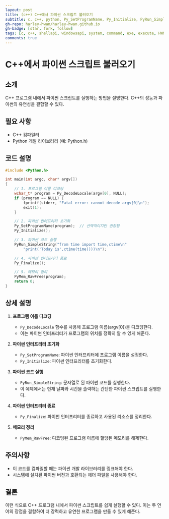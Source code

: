 ```yaml
---
layout: post
title: (c++) C++에서 파이썬 스크립트 불러오기
subtitle: c, c++, python, Py_SetProgramName, Py_Initialize, PyRun_SimpleString, Py_Finalize, PyMem_RawFree
gh-repo: harley-hwan/harley-hwan.github.io
gh-badge: [star, fork, follow]
tags: [c, c++, shellapi, windowsapi, system, command, exe, execute, HWND, windows.h, Shellapi.h, DT1-Remote]
comments: true
---
```


# C++에서 파이썬 스크립트 불러오기

## 소개
C++ 프로그램 내에서 파이썬 스크립트를 실행하는 방법을 설명한다. C++의 성능과 파이썬의 유연성을 결합할 수 있다.

## 필요 사항
- C++ 컴파일러
- Python 개발 라이브러리 (예: Python.h)

## 코드 설명

```c++
#include <Python.h>

int main(int argc, char* argv[])
{
    // 1. 프로그램 이름 디코딩
    wchar_t* program = Py_DecodeLocale(argv[0], NULL);
    if (program == NULL) {
        fprintf(stderr, "Fatal error: cannot decode argv[0]\n");
        exit(1);
    }

    // 2. 파이썬 인터프리터 초기화
    Py_SetProgramName(program);  // 선택적이지만 권장됨
    Py_Initialize();

    // 3. 파이썬 코드 실행
    PyRun_SimpleString("from time import time,ctime\n"
        "print('Today is',ctime(time()))\n");

    // 4. 파이썬 인터프리터 종료
    Py_Finalize();

    // 5. 메모리 정리
    PyMem_RawFree(program);
    return 0;
}
```

## 상세 설명

1. **프로그램 이름 디코딩**
   - `Py_DecodeLocale` 함수를 사용해 프로그램 이름(argv[0])을 디코딩한다.
   - 이는 파이썬 인터프리터가 프로그램의 위치를 정확히 알 수 있게 해준다.

2. **파이썬 인터프리터 초기화**
   - `Py_SetProgramName`: 파이썬 인터프리터에 프로그램 이름을 설정한다.
   - `Py_Initialize`: 파이썬 인터프리터를 초기화한다.

3. **파이썬 코드 실행**
   - `PyRun_SimpleString`: 문자열로 된 파이썬 코드를 실행한다.
   - 이 예제에서는 현재 날짜와 시간을 출력하는 간단한 파이썬 스크립트를 실행한다.

4. **파이썬 인터프리터 종료**
   - `Py_Finalize`: 파이썬 인터프리터를 종료하고 사용된 리소스를 정리한다.

5. **메모리 정리**
   - `PyMem_RawFree`: 디코딩된 프로그램 이름에 할당된 메모리를 해제한다.

## 주의사항
- 이 코드를 컴파일할 때는 파이썬 개발 라이브러리를 링크해야 한다.
- 시스템에 설치된 파이썬 버전과 호환되는 헤더 파일을 사용해야 한다.

## 결론
이런 식으로 C++ 프로그램 내에서 파이썬 스크립트를 쉽게 실행할 수 있다. 이는 두 언어의 장점을 결합하여 더 강력하고 유연한 프로그램을 만들 수 있게 해준다.
